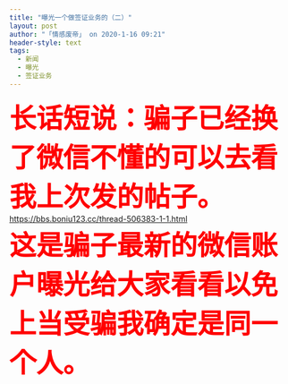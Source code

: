 ```yaml
---
title: "曝光一个做签证业务的（二）"
layout: post
author: "「情感废帝」 on 2020-1-16 09:21"
header-style: text
tags:
  - 新闻
  - 曝光
  - 签证业务
---
```


<head></head>
<body>
 <strong><font size="7"><font color="#ff0000">长话短说：骗子已经换了微信不懂的可以去看我上次发的帖子。 </font></font></strong>
 <a href="https://bbs.boniu123.cc/thread-506383-1-1.html" target="_blank">https://bbs.boniu123.cc/thread-506383-1-1.html</a>
 <br> 
 <strong><font size="7"><font color="#ff0000">这是骗子最新的微信账户曝光给大家看看以免上当受骗我确定是同一个人。</font></font></strong>
 <br>
</body>


